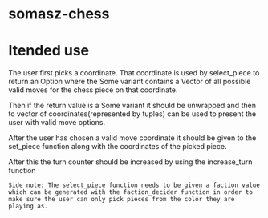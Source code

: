 # somasz-chess

# Itended use

The user first picks a coordinate.
That coordinate is used by select_piece to return an Option where the Some variant contains a Vector of all possible valid moves for the chess piece on that coordinate.

Then if the return value is a Some variant it should be unwrapped and then to vector of coordinates(represented by tuples) can be used to present the user with valid move options.

After the user has chosen a valid move coordinate it should be given to the set_piece function along with the coordinates of the picked piece.

After this the turn counter should be increased by using the increase_turn function

```
Side note: The select_piece function needs to be given a faction value which can be generated with the faction_decider function in order to make sure the user can only pick pieces from the color they are playing as.
```